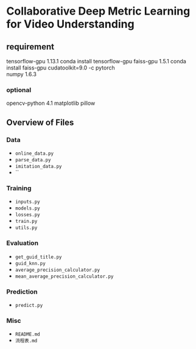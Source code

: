 # Collaborative Deep Metric Learning for Video Understanding

## requirement

tensorflow-gpu    1.13.1  conda install tensorflow-gpu
faiss-gpu         1.5.1   conda install faiss-gpu cudatoolkit=9.0 -c pytorch  
  numpy           1.6.3

### optional

opencv-python     4.1
matplotlib
pillow
  
## Overview of Files

### Data

* `online_data.py`
* `parse_data.py`
* `imitation_data.py`
* ``

### Training

* `inputs.py`
* `models.py`
* `losses.py`
* `train.py`
* `utils.py`

### Evaluation

* `get_guid_title.py`
* `guid_knn.py`
* `average_precision_calculator.py`
* `mean_average_precision_calculator.py`

### Prediction

* `predict.py`

### Misc

* `README.md`
* `流程表.md`